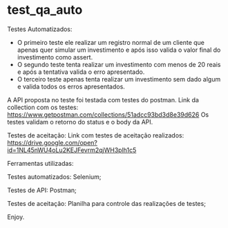 # test_qa_auto

Testes Automatizados:
- O primeiro teste ele realizar um registro normal de um cliente que apenas quer simular um investimento e após isso
valida o valor final do investimento como assert.
- O segundo teste tenta realizar um investimento com menos de 20 reais e após a tentativa valida o erro apresentado.
- O terceiro teste apenas tenta realizar um investimento sem dado algum e valida todos os erros apresentados.

A API proposta no teste foi testada com testes do postman.
Link da collection com os testes: https://www.getpostman.com/collections/51adcc93bd3d8e39d626
Os testes validam o retorno do status e o body da API.

Testes de aceitação:
Link com testes de aceitação realizados: https://drive.google.com/open?id=1NL45nWU4oLu2KEJFevrm2qjWH3plh1c5

Ferramentas utilizadas:

Testes automatizados: Selenium;

Testes de API: Postman;

Testes de aceitação: Planilha para controle das realizações de testes; 


Enjoy.
